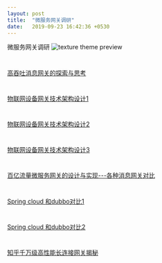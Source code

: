 ```yaml
---
layout: post
title:  "微服务网关调研"
date:   2019-09-23 16:42:36 +0530
---
```

微服务网关调研
![texture theme preview](https://images.unsplash.com/photo-1500322969630-a26ab6eb64cc?ixlib=rb-1.2.1&ixid=eyJhcHBfaWQiOjEyMDd9&w=1000&q=80)
#
[高吞吐消息网关的探索与思考](http://www.sohu.com/a/191155613_115128)
#
[物联网设备网关技术架构设计1](http://www.sohu.com/a/213919347_160850)
#
[物联网设备网关技术架构设计2](https://blog.csdn.net/egworkspace/article/details/78900555)
#
[物联网设备网关技术架构设计3](https://www.cnblogs.com/dgcjiayou/p/7890618.html)
#
[百亿流量微服务网关的设计与实现---各种消息网关对比](https://www.infoq.cn/article/EeE1xZeic4UdpbmR*03t)
#
[Spring cloud 和dubbo对比1](https://blog.csdn.net/valada/article/details/80892573)
#
[Spring cloud 和dubbo对比2](https://www.jianshu.com/p/48ab61ba70b8)
#
[知乎千万级高性能长连接网关揭秘](https://www.infoq.cn/article/UXrU4hr_mlMX3q84MB9M)
#
